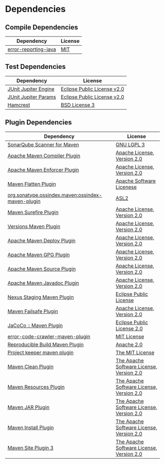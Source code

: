 <!-- @formatter:off -->
# Dependencies

## Compile Dependencies

| Dependency                | License  |
| ------------------------- | -------- |
| [error-reporting-java][0] | [MIT][1] |

## Test Dependencies

| Dependency                | License                          |
| ------------------------- | -------------------------------- |
| [JUnit Jupiter Engine][2] | [Eclipse Public License v2.0][3] |
| [JUnit Jupiter Params][2] | [Eclipse Public License v2.0][3] |
| [Hamcrest][4]             | [BSD License 3][5]               |

## Plugin Dependencies

| Dependency                                              | License                                        |
| ------------------------------------------------------- | ---------------------------------------------- |
| [SonarQube Scanner for Maven][6]                        | [GNU LGPL 3][7]                                |
| [Apache Maven Compiler Plugin][8]                       | [Apache License, Version 2.0][9]               |
| [Apache Maven Enforcer Plugin][10]                      | [Apache License, Version 2.0][9]               |
| [Maven Flatten Plugin][11]                              | [Apache Software Licenese][12]                 |
| [org.sonatype.ossindex.maven:ossindex-maven-plugin][13] | [ASL2][12]                                     |
| [Maven Surefire Plugin][14]                             | [Apache License, Version 2.0][9]               |
| [Versions Maven Plugin][15]                             | [Apache License, Version 2.0][9]               |
| [Apache Maven Deploy Plugin][16]                        | [Apache License, Version 2.0][9]               |
| [Apache Maven GPG Plugin][17]                           | [Apache License, Version 2.0][9]               |
| [Apache Maven Source Plugin][18]                        | [Apache License, Version 2.0][9]               |
| [Apache Maven Javadoc Plugin][19]                       | [Apache License, Version 2.0][9]               |
| [Nexus Staging Maven Plugin][20]                        | [Eclipse Public License][21]                   |
| [Maven Failsafe Plugin][22]                             | [Apache License, Version 2.0][9]               |
| [JaCoCo :: Maven Plugin][23]                            | [Eclipse Public License 2.0][24]               |
| [error-code-crawler-maven-plugin][25]                   | [MIT License][26]                              |
| [Reproducible Build Maven Plugin][27]                   | [Apache 2.0][12]                               |
| [Project keeper maven plugin][28]                       | [The MIT License][29]                          |
| [Maven Clean Plugin][30]                                | [The Apache Software License, Version 2.0][12] |
| [Maven Resources Plugin][31]                            | [The Apache Software License, Version 2.0][12] |
| [Maven JAR Plugin][32]                                  | [The Apache Software License, Version 2.0][12] |
| [Maven Install Plugin][33]                              | [The Apache Software License, Version 2.0][12] |
| [Maven Site Plugin 3][34]                               | [The Apache Software License, Version 2.0][12] |

[0]: https://github.com/exasol/error-reporting-java
[1]: https://opensource.org/licenses/MIT
[2]: https://junit.org/junit5/
[3]: https://www.eclipse.org/legal/epl-v20.html
[4]: http://hamcrest.org/JavaHamcrest/
[5]: http://opensource.org/licenses/BSD-3-Clause
[6]: http://sonarsource.github.io/sonar-scanner-maven/
[7]: http://www.gnu.org/licenses/lgpl.txt
[8]: https://maven.apache.org/plugins/maven-compiler-plugin/
[9]: https://www.apache.org/licenses/LICENSE-2.0.txt
[10]: https://maven.apache.org/enforcer/maven-enforcer-plugin/
[11]: https://www.mojohaus.org/flatten-maven-plugin/
[12]: http://www.apache.org/licenses/LICENSE-2.0.txt
[13]: https://sonatype.github.io/ossindex-maven/maven-plugin/
[14]: https://maven.apache.org/surefire/maven-surefire-plugin/
[15]: http://www.mojohaus.org/versions-maven-plugin/
[16]: https://maven.apache.org/plugins/maven-deploy-plugin/
[17]: https://maven.apache.org/plugins/maven-gpg-plugin/
[18]: https://maven.apache.org/plugins/maven-source-plugin/
[19]: https://maven.apache.org/plugins/maven-javadoc-plugin/
[20]: http://www.sonatype.com/public-parent/nexus-maven-plugins/nexus-staging/nexus-staging-maven-plugin/
[21]: http://www.eclipse.org/legal/epl-v10.html
[22]: https://maven.apache.org/surefire/maven-failsafe-plugin/
[23]: https://www.jacoco.org/jacoco/trunk/doc/maven.html
[24]: https://www.eclipse.org/legal/epl-2.0/
[25]: https://github.com/exasol/error-code-crawler-maven-plugin/
[26]: https://github.com/exasol/error-code-crawler-maven-plugin/blob/main/LICENSE
[27]: http://zlika.github.io/reproducible-build-maven-plugin
[28]: https://github.com/exasol/project-keeper/
[29]: https://github.com/exasol/project-keeper/blob/main/LICENSE
[30]: http://maven.apache.org/plugins/maven-clean-plugin/
[31]: http://maven.apache.org/plugins/maven-resources-plugin/
[32]: http://maven.apache.org/plugins/maven-jar-plugin/
[33]: http://maven.apache.org/plugins/maven-install-plugin/
[34]: http://maven.apache.org/plugins/maven-site-plugin/
